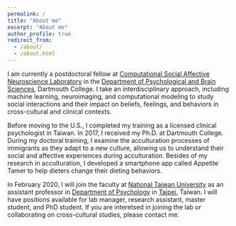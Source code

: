 ```yaml
---
permalink: /
title: "About me"
excerpt: "About me"
author_profile: true
redirect_from: 
  - /about/
  - /about.html
---
```


I am currently a postdoctoral fellow at [Computational Social Affective Neuroscience Laboratory](http://cosanlab.com) in the [Department of Psychological and Brain Sciences](https://pbs.dartmouth.edu), Dartmouth College. I take an interdisciplinary approach, including machine learning, neuroimaging, and computational modeling to study social interactions and their impact on beliefs, feelings, and behaviors in cross-cultural and clinical contexts.

Before moving to the U.S., I completed my training as a licensed clinical psychologist in Taiwan. In 2017, I received my Ph.D. at Dartmouth College. During my doctoral training, I examine the acculturation processes of immigrants as they adapt to a new culture, allowing us to understand their social and affective experiences during acculturation. Besides of my research in acculturation, I developed a smartphone app called Appetite Tamer to help dieters change their dieting behaviors.

In February 2020, I will join the faculty at [National Taiwan University](https://www.ntu.edu.tw/english/index.html) as an assistant professor in [Department of Psychology](http://www.psy.ntu.edu.tw/index.php/eng) in [Taipei](https://www.travel.taipei), Taiwan. I will have positions available for lab manager, research assistant, master student, and PhD student. If you are interetsed in joining the lab or collaborating on cross-cultural studies, please contact me.